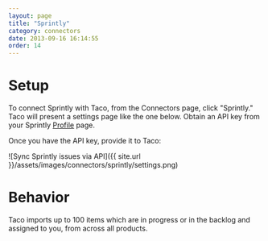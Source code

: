 ```yaml
---
layout: page
title: "Sprintly"
category: connectors
date: 2013-09-16 16:14:55
order: 14
---
```


# Setup

To connect Sprintly with Taco, from the Connectors page, click "Sprintly."
Taco will present a settings page like the one below. Obtain an API key
from your Sprintly [Profile](https://sprint.ly/account/profile/) page.

Once you have the API key, provide it to Taco:

![Sync Sprintly issues via API]({{ site.url }}/assets/images/connectors/sprintly/settings.png)


# Behavior

Taco imports up to 100 items which are in progress or in the backlog and
assigned to you, from across all products.
